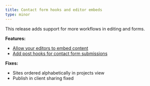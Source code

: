 ```yaml
---
title: Contact form hooks and editor embeds
type: minor
---
```


This release adds support for more workflows in editing and forms.

**Features:**

* [Allow your editors to embed content](/editing/options/#embedding-media)
* [Add post hooks for contact form submissions](/hosting/contact-forms/#webhooks)

**Fixes:**

* Sites ordered alphabetically in projects view
* Publish in client sharing fixed